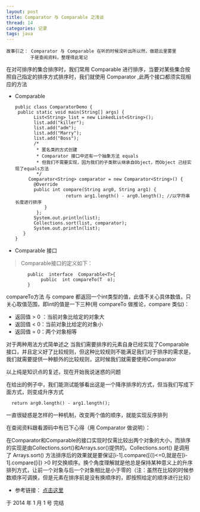 ```yaml
---
layout: post
title: Comparator 与 Comparable 之浅谈
thread: 14
categories: 记录
tags: java
---
```


    故事引之： Comparator 与 Comparable 在听的时候没听出所以然，做题云里雾里
             于是查阅资料，整理得此笔记
   
   在对可排序的集合排序时，我们常用 Comparable 进行排序，当要对某些集合按照自己指定的排序方式排序时，我们就使用 Comparator ,此两个接口都须实现相应的方法
   
   - Comparable

         public class ComparatorDemo {  
   	      public static void main(String[] args) {  
        		List<String> list = new LinkedList<String>();  
	        	list.add("killer");  
		        list.add("adm");  
		        list.add("Marry");  
		        list.add("Boss");  
		        /*
		 		 * 匿名类的方式创建  
		 		 * Comparator 接口中还有一个抽象方法 equals  
		 		 * 但我们不需要实现，因为我们的子类默认继承自Object，而Object 己经实现了equals方法  
		 		 */
		      Comparator<String> comparator = new Comparator<String>() {  
				@Override  
				public int compare(String arg0, String arg1) {  
				        	return arg1.length() - arg0.length(); //以字符串长度进行排序 
					}  
			     };
				System.out.println(list);  
				Collections.sort(list, comparator);  
				System.out.println(list);  
 		    }  
		 }  

  - Comparable 接口
>Comparable接口的定义如下：

    		public  interface  Comparable<T>{
      			 public  int compareTo(T  o);
			}

compareTo方法 与 compare 都返回一个int类型的值，此值不关心具体数值，只关心取值范围，即int的值是一下三种(用 compareTo 做推论，compare 类似)： 

  *  返回值 > 0 ：当前对象比给定的对象大  
  *  返回值 < 0：当前对象比给定的对象小  
  *  返回值 = 0：两个对象相等  

  对于两种用法方式简单述之
 当我们需要排序的元素自身已经实现了Comparable接口，并且定义好了比较规则，但这种比较规则不能满足我们对于排序的需求是，我们就需要提供一种额外的比较规则，这时候我们就需要使用Comparator


  以上纯是知识点的复述，现在开始我说迷惑的问题
  
  在给出的例子中，我们能测试能够看出这是一个降序排序的方式，但当我们写成下面方式，则变成升序方式
  
      return arg0.length() - arg1.length();  

一直很疑惑是怎样的一种机制，改变两个值的顺序，就能实现反序排列

在查阅资料跟看源码中有已下心得（用 Comparator 做说明）：

在Comparator和Comparable的接口实现时仅需比较出两个对象的大小，而排序的实现是由Collections.sort()和Arrays.sor()提供的。Collections.sort() 是调用了 Arrays.sort() 方法排序后的效果就是要保证[i-1].compare([i])<=0,就是在[i-1].compare([i]) >0 时交换顺序。换个角度理解就是他总是保持某种意义上的升序排列方式，让前一个对象与后一个对象相比是小于零的（注：虽然在比较的时候参数顺序可调换，但是元素在排序前是没有换顺序的，即按照给定的顺序进行比较）

 * 参考链接： <a href="http://www.blogjava.net/fastunit/archive/2008/04/08/191533.html" target="_blank">点击这里</a>

  于 2014 年 1 月 1 号 完结
